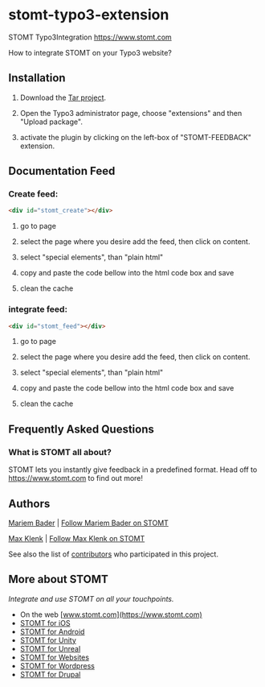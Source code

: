 # stomt-typo3-extension
STOMT Typo3Integration https://www.stomt.com

How to integrate STOMT on your Typo3 website?


## Installation

1. Download the [Tar project](https://github.com/stomt/stomt-Woltlab-extension/archive/de.stomt.feedback.tar.gz).

2. Open the Typo3 administrator page, choose "extensions" and then "Upload package".

3. activate the plugin by clicking on the left-box of "STOMT-FEEDBACK" extension.


## Documentation Feed
### Create feed:

```html
<div id="stomt_create"></div>
```
1. go to page 
2. select the page where you desire add the feed, then click on content.

3. select "special elements", than "plain html"
4. copy and paste the code bellow into the html code box and save
5. clean the cache 

### integrate feed:

```html
<div id="stomt_feed"></div>
```

1. go to page 
2. select the page where you desire add the feed, then click on content.

3. select "special elements", than "plain html"
4. copy and paste the code bellow into the html code box and save
5. clean the cache 



## Frequently Asked Questions

### What is STOMT all about?

STOMT lets you instantly give feedback in a predefined format. Head off to https://www.stomt.com to find out more!


## Authors

[Mariem Bader](https://github.com/mariembader123) | [Follow Mariem Bader on STOMT](https://www.stomt.com/mariem-bader)

[Max Klenk](https://github.com/maxklenk) | [Follow Max Klenk on STOMT](https://www.stomt.com/max-klenk)

See also the list of [contributors](https://github.com/stomt/stomt-joomla-extension/contributors) who participated in this project.


## More about STOMT

*Integrate and use STOMT on all your touchpoints.*

* On the web [www.stomt.com](https://www.stomt.com)
* [STOMT for iOS](http://stomt.co/ios)
* [STOMT for Android](http://stomt.co/android)
* [STOMT for Unity](http://stomt.co/unity)
* [STOMT for Unreal](http://stomt.co/unreal)
* [STOMT for Websites](http://stomt.co/web)
* [STOMT for Wordpress](http://stomt.co/wordpress)
* [STOMT for Drupal](http://stomt.co/drupal)
